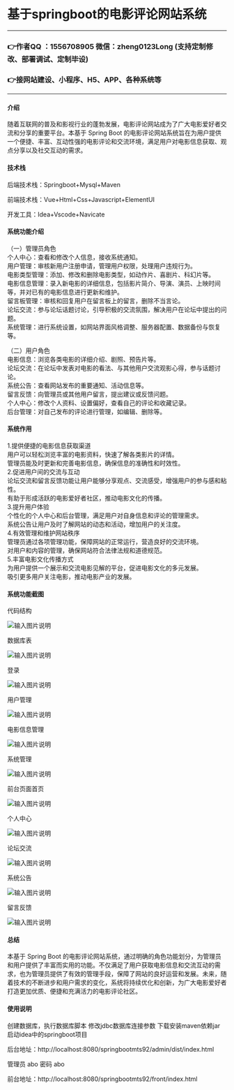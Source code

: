 # 基于springboot的电影评论网站系统

---
### 👉作者QQ ：1556708905 微信：zheng0123Long (支持定制修改、部署调试、定制毕设)

### 👉接网站建设、小程序、H5、APP、各种系统等

---

#### 介绍

随着互联网的普及和影视行业的蓬勃发展，电影评论网站成为了广大电影爱好者交流和分享的重要平台。本基于 Spring Boot 的电影评论网站系统旨在为用户提供一个便捷、丰富、互动性强的电影评论和交流环境，满足用户对电影信息获取、观点分享以及社交互动的需求。

#### 技术栈

后端技术栈：Springboot+Mysql+Maven

前端技术栈：Vue+Html+Css+Javascript+ElementUI

开发工具：Idea+Vscode+Navicate

#### 系统功能介绍

（一）管理员角色  
个人中心：查看和修改个人信息，接收系统通知。  
用户管理：审核新用户注册申请，管理用户权限，处理用户违规行为。  
电影类型管理：添加、修改和删除电影类型，如动作片、喜剧片、科幻片等。  
电影信息管理：录入新电影的详细信息，包括影片简介、导演、演员、上映时间等，并对已有的电影信息进行更新和维护。  
留言板管理：审核和回复用户在留言板上的留言，删除不当言论。  
论坛交流：参与论坛话题讨论，引导积极的交流氛围，解决用户在论坛中提出的问题。  
系统管理：进行系统设置，如网站界面风格调整、服务器配置、数据备份与恢复等。  

（二）用户角色  
电影信息：浏览各类电影的详细介绍、剧照、预告片等。  
论坛交流：在论坛中发表对电影的看法、与其他用户交流观影心得，参与话题讨论。  
系统公告：查看网站发布的重要通知、活动信息等。  
留言反馈：向管理员或其他用户留言，提出建议或反馈问题。  
个人中心：修改个人资料、设置偏好，查看自己的评论和收藏记录。  
后台管理：对自己发布的评论进行管理，如编辑、删除等。  

#### 系统作用

1.提供便捷的电影信息获取渠道  
用户可以轻松浏览丰富的电影资料，快速了解各类影片的详情。  
管理员能及时更新和完善电影信息，确保信息的准确性和时效性。  
2.促进用户间的交流与互动  
论坛交流和留言反馈功能让用户能够分享观点、交流感受，增强用户的参与感和粘性。  
有助于形成活跃的电影爱好者社区，推动电影文化的传播。  
3.提升用户体验  
个性化的个人中心和后台管理，满足用户对自身信息和评论的管理需求。  
系统公告让用户及时了解网站的动态和活动，增加用户的关注度。  
4.有效管理和维护网站秩序  
管理员通过各项管理功能，保障网站的正常运行，营造良好的交流环境。  
对用户和内容的管理，确保网站符合法律法规和道德规范。  
5.丰富电影文化传播方式  
为用户提供一个展示和交流电影见解的平台，促进电影文化的多元发展。  
吸引更多用户关注电影，推动电影产业的发展。  

#### 系统功能截图

代码结构

![输入图片说明](images/b93832dbc1e8db8acddefc7f377dfd5.png)

数据库表

![输入图片说明](images/77260d52292a64b39f51f5817e0b5ff.png)

登录

![输入图片说明](images/70eafd5d81c055bf34674bd979df7f9.png)

用户管理

![输入图片说明](images/cd74d65484ad573df74dc8c1e5e51a9.png)

电影信息管理

![输入图片说明](images/a3730af5763c51e59fa7b9c65ab2c0a.png)

系统管理

![输入图片说明](images/3c90f97430a490585a9e6bfce652784.png)

前台页面首页

![输入图片说明](images/a8c6a3c16eb0889ee32bc91b9fd4e77.png)

个人中心

![输入图片说明](images/074207d1b002994cffebf7ec60a664f.png)

论坛交流

![输入图片说明](images/d4df893254b80c5af88da537f10fb03.png)

系统公告

![输入图片说明](images/da3c812c413a4384d5fafa7f8e801f6.png)

留言反馈

![输入图片说明](images/87bc2ac12152e579bbedb16ee83f2f2.png)

#### 总结

本基于 Spring Boot 的电影评论网站系统，通过明确的角色功能划分，为管理员和用户提供了丰富而实用的功能。不仅满足了用户获取电影信息和交流互动的需求，也为管理员提供了有效的管理手段，保障了网站的良好运营和发展。未来，随着技术的不断进步和用户需求的变化，系统将持续优化和创新，为广大电影爱好者打造更加优质、便捷和充满活力的电影评论社区。

#### 使用说明

创建数据库，执行数据库脚本 修改jdbc数据库连接参数 下载安装maven依赖jar 启动idea中的springboot项目

后台地址：http://localhost:8080/springbootmts92/admin/dist/index.html

管理员  abo 密码 abo

前台地址：http://localhost:8080/springbootmts92/front/index.html
